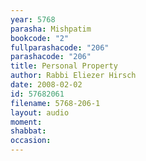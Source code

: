 ```yaml
---
year: 5768
parasha: Mishpatim
bookcode: "2"
fullparashacode: "206"
parashacode: "206"
title: Personal Property
author: Rabbi Eliezer Hirsch
date: 2008-02-02
id: 57682061
filename: 5768-206-1
layout: audio
moment: 
shabbat: 
occasion: 
---
```

